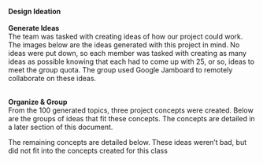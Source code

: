 <b><h>Design Ideation</h></b>
<br><br>
<b>Generate Ideas</b>
<br>
The team was tasked with creating ideas of how our project could work. The images below are the ideas generated with this project in mind. No ideas were put down, so each member was tasked with creating as many ideas as possible knowing that each had to come up with 25, or so, ideas to meet the group quota. The group used Google Jamboard to remotely collaborate on these ideas.
<br>


<br>
<b>Organize & Group</b>
<br>
From the 100 generated topics, three project concepts were created. Below are the groups of ideas that fit these concepts. The concepts are detailed in a later section of this document.
<br>
 
The remaining concepts are detailed below. These ideas weren’t bad, but did not fit into the concepts created for this class

